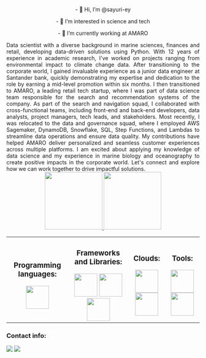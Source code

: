 <div align="center">
  <p>- 👋 Hi, I’m @sayuri-ey</p>
  <p>- 👀 I’m interested in science and tech</p>
  <p>- 🌱 I’m currently working at AMARO</p>
</div>

<div align="justify">
  Data scientist with a diverse background in marine sciences, finances and retail, developing data-driven solutions using Python. With 12 years of experience in academic research, I've worked on projects ranging from environmental impact to climate change data.
  After transitioning to the corporate world, I gained invaluable experience as a junior data engineer at Santander bank, quickly demonstrating my expertise and dedication to the role by earning a mid-level promotion within six months. I then transitioned to AMARO, a leading retail tech startup, where I was part of data science team responsible for the search and recommendation systems of the company. As part of the search and navigation squad, I collaborated with cross-functional teams, including front-end and back-end developers, data analysts, project managers, tech leads, and stakeholders. 
  Most recently, I was relocated to the data and governance squad, where I employed AWS Sagemaker, DynamoDB, Snowflake, SQL, Step Functions, and Lambdas to streamline data operations and ensure data quality. My contributions have helped AMARO deliver personalized and seamless customer experiences across multiple platforms.
  I am excited about applying my knowledge of data science and my experience in marine biology and oceanography to create positive impacts in the corporate world. Let's connect and explore how we can work together to drive impactful solutions.
</div>

<div align="center">
  <a href="https://github.com/sayuri-ey" target="_blank">
  <img height="150em" src="https://github-readme-stats.vercel.app/api?username=sayuri-ey&show_icons=true&theme=material-palenight&include_all_commits=true&count_private=true"/>
  <img height="150em" src="https://github-readme-stats.vercel.app/api/top-langs/?username=sayuri-ey&layout=compact&langs_count=7&theme=material-palenight"/>
  </a>
</div>

<div align="center">
<table style="max-width:100%" border="0" cellspacing="0">
  <tr>
    <th>
      <h3>Programming languages:</h3>
      <img height='60' src="https://cdn.jsdelivr.net/gh/devicons/devicon/icons/python/python-original-wordmark.svg" />
    </th>
    <th>
      <h3>Frameworks and Libraries:</h3>
      <img height='60' src="https://www.vectorlogo.zone/logos/apache_spark/apache_spark-ar21.svg" />
      <img height='60' src="https://cdn.jsdelivr.net/gh/devicons/devicon/icons/pandas/pandas-original-wordmark.svg" />
      <img height='60' src="https://cdn.jsdelivr.net/gh/devicons/devicon/icons/numpy/numpy-original.svg" />
    </th>
    <th>
      <h3>Clouds:</h3>
      <img height='60' src="https://cdn.jsdelivr.net/gh/devicons/devicon/icons/azure/azure-original.svg" />
      <img height='60' src="https://www.vectorlogo.zone/logos/amazon_aws/amazon_aws-ar21.svg" />      
    </th>
    <th>
      <h3>Tools:</h3>
      <img height='60' src="https://cdn.jsdelivr.net/gh/devicons/devicon/icons/jupyter/jupyter-original-wordmark.svg" />
      <img height='60' src="https://cdn.jsdelivr.net/gh/devicons/devicon/icons/vscode/vscode-original-wordmark.svg" />
    </th>
  </tr>
</table>
</div>
    
<div> 
  <h3>Contact info:</h3>
  <a href = "mailto:contato.sayuri.ey@gmail.com" target="_blank"><img src="https://img.shields.io/badge/Gmail-D14836?style=for-the-badge&logo=gmail&logoColor=white" target="_blank"></a>
  <a href="https://www.linkedin.com/in/fabiane-sayuri-iwai" target="_blank"><img src="https://img.shields.io/badge/-LinkedIn-%230077B5?style=for-the-badge&logo=linkedin&logoColor=white" target="_blank"></a> 
</div>
